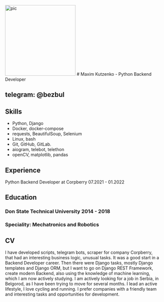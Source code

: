 
<img width="230" alt="pic" src="https://user-images.githubusercontent.com/83072083/171449843-9891171f-ae1c-4063-8e5f-e70faf204df0.PNG">
# Maxim Kutzenko - Python Backend Developer

## telegram: @bezbul

## Skills
 - Python, Django
 - Docker, docker-compose
 - requests, BeautifulSoup, Selenium
 - Linux, bash
 - Git, GitHub, GitLab.
 - aiogram, telebot, telethon
 - openCV, matplotlib, pandas

## Experience
 Python Backend Developer at Corpberry 07.2021 - 01.2022

## Education
### Don State Technical University 2014 - 2018
### Speciality: Mechatronics and Robotics

## CV
I have developed scripts, telegram bots, scraper for company Corpberry, that had an interesting business logic, unusual tasks. It was a good start in a Backend Developer career.
Then there were Django tasks, mostly Django templates and Django ORM, but I want to go on Django REST Framework, create modern Backend, also using the knowledge of machine learning, which I am now actively studying.
I am actively looking for a job in Serbia, in Belgorod, as I have been trying to move for several months.
I lead an active lifestyle, I love cycling and running.
I prefer companies with a friendly team and interesting tasks and opportunities for development.
